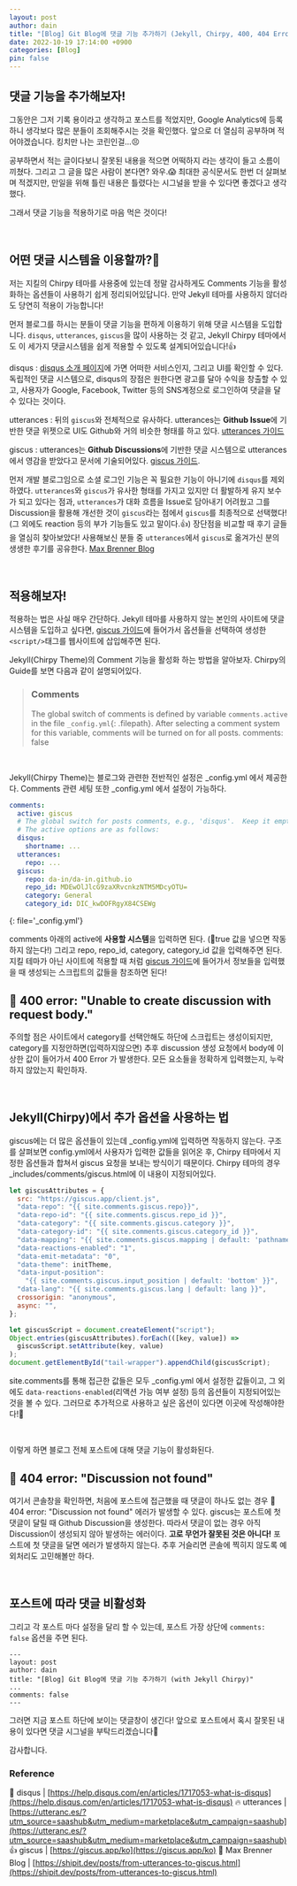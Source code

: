 ```yaml
---
layout: post
author: dain
title: "[Blog] Git Blog에 댓글 기능 추가하기 (Jekyll, Chirpy, 400, 404 Error 정리)"
date: 2022-10-19 17:14:00 +0900
categories: [Blog]
pin: false
---
```


## 댓글 기능을 추가해보자!

그동안은 그저 기록 용이라고 생각하고 포스트를 적었지만, Google Analytics에 등록하니 생각보다 많은 분들이 조회해주시는 것을 확인했다.
앞으로 더 열심히 공부하며 적어야겠습니다. 킹치만 나는 코린인걸...😣

공부하면서 적는 글이다보니 잘못된 내용을 적으면 어떡하지 라는 생각이 들고 소름이 끼쳤다. 그리고 그 글을 많은 사람이 본다면? 와우.😱
최대한 공식문서도 한번 더 살펴보며 적겠지만, 만일을 위해 틀린 내용은 틀렸다는 시그널을 받을 수 있다면 좋겠다고 생각했다.

그래서 댓글 기능을 적용하기로 마음 먹은 것이다!

<br/>

## 어떤 댓글 시스템을 이용할까?🤔

저는 지킬의 Chirpy 테마를 사용중에 있는데 정말 감사하게도 Comments 기능을 활성화하는 옵션들이 사용하기 쉽게 정리되어있답니다.
만약 Jekyll 테마를 사용하지 않더라도 당연히 적용이 가능합니다!

먼저 블로그를 하시는 분들이 댓글 기능을 편하게 이용하기 위해 댓글 시스템을 도입합니다.
`disqus`, `utterances`, `giscus`을 많이 사용하는 것 같고, Jekyll Chirpy 테마에서도 이 세가지 댓글시스템을 쉽게 적용할 수 있도록 설계되어있습니다!👍

disqus
: [disqus 소개 페이지](https://help.disqus.com/en/articles/1717053-what-is-disqus)에 가면 어떠한 서비스인지, 그리고 UI를 확인할 수 있다. 독립적인 댓글 시스템으로, disqus의 장점은 원한다면 광고를 달아 수익을 창출할 수 있고, 사용자가 Google, Facebook, Twitter 등의 SNS계정으로 로그인하여 댓글을 달 수 있다는 것이다.

utterances
: 뒤의 `giscus`와 전체적으로 유사하다. utterances는 **Github Issue**에 기반한 댓글 위젯으로 UI도 Github와 거의 비슷한 형태를 하고 있다. [utterances 가이드](https://utteranc.es/?utm_source=saashub&utm_medium=marketplace&utm_campaign=saashub)

giscus
: utterances는 **Github Discussions**에 기반한 댓글 시스템으로 utterances에서 영감을 받았다고 문서에 기술되어있다. [giscus 가이드](https://giscus.app/ko).

먼저 개발 블로그임으로 소셜 로그인 기능은 꼭 필요한 기능이 아니기에 `disqus`를 제외하였다. `utterances`와 `giscus`가 유사한 형태를 가지고 있지만 더 활발하게 유지 보수가 되고 있다는 점과, `utterances`가 대화 흐름을 Issue로 담아내기 어려웠고 그를 Discussion을 활용해 개선한 것이 `giscus`라는 점에서 `giscus`를 최종적으로 선택했다! (그 외에도 reaction 등의 부가 기능들도 있고 말이다.👍) 장단점을 비교할 때 후기 글들을 열심히 찾아보았다! 사용해보신 분들 중 `utterances`에서 `giscus`로 옮겨가신 분의 생생한 후기를 공유한다. [Max Brenner Blog](https://shipit.dev/posts/from-utterances-to-giscus.html)

<br/>

## 적용해보자!

적용하는 법은 사실 매우 간단하다. Jekyll 테마를 사용하지 않는 본인의 사이트에 댓글 시스템을 도입하고 싶다면, [giscus 가이드](https://giscus.app/ko)에 들어가서 옵션들을 선택하여 생성한 `<script/>`태그를 웹사이트에 삽입해주면 된다.

Jekyll(Chirpy Theme)의 Comment 기능을 활성화 하는 방법을 알아보자.
Chirpy의 Guide를 보면 다음과 같이 설명되어있다.

> ### Comments
>
> The global switch of comments is defined by variable `comments.active` in the file `_config.yml`{: .filepath}. After selecting a comment system for this variable, comments will be turned on for all posts.
> comments: false

<br/>

Jekyll(Chirpy Theme)는 블로그와 관련한 전반적인 설정은 \_config.yml 에서 제공한다.
Comments 관련 세팅 또한 \_config.yml 에서 설정이 가능하다.

```yml
comments:
  active: giscus
  # The global switch for posts comments, e.g., 'disqus'.  Keep it empty means disable
  # The active options are as follows:
  disqus:
    shortname: ...
  utterances:
    repo: ...
  giscus:
    repo: da-in/da-in.github.io
    repo_id: MDEwOlJlcG9zaXRvcnkzNTM5MDcyOTU=
    category: General
    category_id: DIC_kwDOFRgyX84CSEWg
```

{: file='\_config.yml'}

comments 아래의 active에 **사용할 시스템**을 입력하면 된다. (🚨true 값을 넣으면 작동하지 않는다!)
그리고 repo, repo_id, category, category_id 값을 입력해주면 된다. 지킬 테마가 아닌 사이트에 적용할 때 처럼
[giscus 가이드](https://giscus.app/ko)에 들어가서 정보들을 입력했을 때 생성되는 스크립트의 값들을 참조하면 된다!

## 🚨 400 error: "Unable to create discussion with request body."

주의할 점은 사이트에서 category를 선택안해도 하단에 스크립트는 생성이되지만, category를 지정안하면(입력하지않으면) 추후 discussion 생성 요청에서 body에 이상한 값이 들어가서 400 Error 가 발생한다. 모든 요소들을 정확하게 입력했는지, 누락하지 않았는지 확인하자.

<br/>

## Jekyll(Chirpy)에서 추가 옵션을 사용하는 법

giscus에는 더 많은 옵션들이 있는데 \_config.yml에 입력하면 작동하지 않는다.
구조를 살펴보면 config.yml에서 사용자가 입력한 값들을 읽어온 후, Chirpy 테마에서 지정한 옵션들과 합쳐서 giscus 요청을 보내는 방식이기 때문이다.
Chirpy 테마의 경우 \_includes/comments/giscus.html에 이 내용이 지정되어있다.

```javascript
let giscusAttributes = {
  src: "https://giscus.app/client.js",
  "data-repo": "{{ site.comments.giscus.repo}}",
  "data-repo-id": "{{ site.comments.giscus.repo_id }}",
  "data-category": "{{ site.comments.giscus.category }}",
  "data-category-id": "{{ site.comments.giscus.category_id }}",
  "data-mapping": "{{ site.comments.giscus.mapping | default: 'pathname' }}",
  "data-reactions-enabled": "1",
  "data-emit-metadata": "0",
  "data-theme": initTheme,
  "data-input-position":
    "{{ site.comments.giscus.input_position | default: 'bottom' }}",
  "data-lang": "{{ site.comments.giscus.lang | default: lang }}",
  crossorigin: "anonymous",
  async: "",
};

let giscusScript = document.createElement("script");
Object.entries(giscusAttributes).forEach(([key, value]) =>
  giscusScript.setAttribute(key, value)
);
document.getElementById("tail-wrapper").appendChild(giscusScript);
```

site.comments를 통해 접근한 값들은 모두 \_config.yml 에서 설정한 값들이고, 그 외에도 `data-reactions-enabled`(리액션 가능 여부 설정) 등의 옵션들이 지정되어있는 것을 볼 수 있다. 그러므로 추가적으로 사용하고 싶은 옵션이 있다면 이곳에 작성해야한다!🙂

<br/>

이렇게 하면 블로그 전체 포스트에 대해 댓글 기능이 활성화된다.

## 🚨 404 error: "Discussion not found"

여기서 콘솔창을 확인하면, 처음에 포스트에 접근했을 때 댓글이 하나도 없는 경우 🚨 404 error: "Discussion not found" 에러가 발생할 수 있다.
giscus는 포스트에 첫 댓글이 달릴 때 Github Discussion을 생성한다. 따라서 댓글이 없는 경우 아직 Discussion이 생성되지 않아 발생하는 에러이다. **고로 무언가 잘못된 것은 아니다!** 포스트에 첫 댓글을 달면 에러가 발생하지 않는다. 추후 거슬리면 콘솔에 찍히지 않도록 예외처리도 고민해볼만 하다.

<br/>

## 포스트에 따라 댓글 비활성화

그리고 각 포스트 마다 설정을 달리 할 수 있는데, 포스트 가장 상단에 `comments: false` 옵션을 주면 된다.

```
---
layout: post
author: dain
title: "[Blog] Git Blog에 댓글 기능 추가하기 (with Jekyll Chirpy)"
...
comments: false
---
```

그러면 지금 포스트 하단에 보이는 댓글창이 생긴다!
앞으로 포스트에서 혹시 잘못된 내용이 있다면 댓글 시그널을 부탁드리겠습니다🙏

감사합니다.

### Reference

🤩 disqus | [https://help.disqus.com/en/articles/1717053-what-is-disqus](https://help.disqus.com/en/articles/1717053-what-is-disqus)
🔥 utterances | [https://utteranc.es/?utm_source=saashub&utm_medium=marketplace&utm_campaign=saashub](https://utteranc.es/?utm_source=saashub&utm_medium=marketplace&utm_campaign=saashub)
👍 giscus | [https://giscus.app/ko](https://giscus.app/ko)
🙂 Max Brenner Blog | [https://shipit.dev/posts/from-utterances-to-giscus.html](https://shipit.dev/posts/from-utterances-to-giscus.html)
